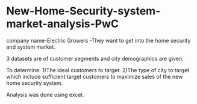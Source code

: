 # New-Home-Security-system-market-analysis-PwC

company name-Electric Growers
-They want to get into the home security and system market.

3 datasets are of customer segments and city demographics are given.

To determine:
1)The ideal customers to target.
2)The type of city to target which include sufficient target customers to maximize sales of the new home security system.

Analysis was done using excel.
